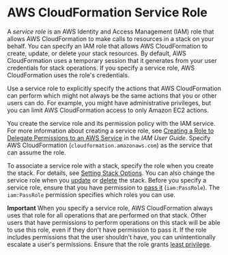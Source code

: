 # AWS CloudFormation Service Role<a name="using-iam-servicerole"></a>

A *service role* is an AWS Identity and Access Management \(IAM\) role that allows AWS CloudFormation to make calls to resources in a stack on your behalf\. You can specify an IAM role that allows AWS CloudFormation to create, update, or delete your stack resources\. By default, AWS CloudFormation uses a temporary session that it generates from your user credentials for stack operations\. If you specify a service role, AWS CloudFormation uses the role's credentials\.

Use a service role to explicitly specify the actions that AWS CloudFormation can perform which might not always be the same actions that you or other users can do\. For example, you might have administrative privileges, but you can limit AWS CloudFormation access to only Amazon EC2 actions\.

You create the service role and its permission policy with the IAM service\. For more information about creating a service role, see [Creating a Role to Delegate Permissions to an AWS Service](https://docs.aws.amazon.com/IAM/latest/UserGuide/id_roles_create_for-service.html) in the *IAM User Guide*\. Specify AWS CloudFormation \(`cloudformation.amazonaws.com`\) as the service that can assume the role\.

To associate a service role with a stack, specify the role when you create the stack\. For details, see [Setting Stack Options](cfn-console-add-tags.md)\. You can also change the service role when you [update](using-cfn-updating-stacks.md) or [delete](https://docs.aws.amazon.com/AWSCloudFormation/latest/APIReference/API_DeleteStack.html) the stack\. Before you specify a service role, ensure that you have permission to [pass it](https://docs.aws.amazon.com/IAM/latest/UserGuide/id_roles_use_passrole.html) \(`iam:PassRole`\)\. The `iam:PassRole` permission specifies which roles you can use\.

**Important**
When you specify a service role, AWS CloudFormation always uses that role for all operations that are performed on that stack\. Other users that have permissions to perform operations on this stack will be able to use this role, even if they don't have permission to pass it\. If the role includes permissions that the user shouldn't have, you can unintentionally escalate a user's permissions\. Ensure that the role grants [least privilege](https://docs.aws.amazon.com/IAM/latest/UserGuide/best-practices.html#grant-least-privilege)\.
